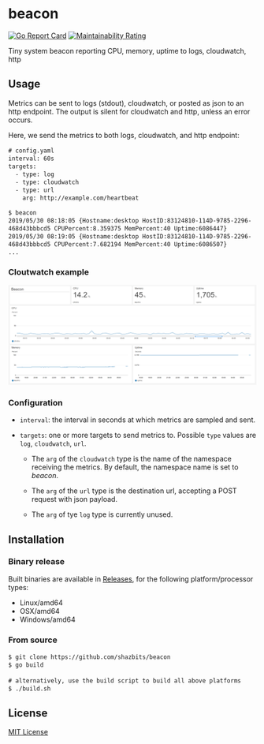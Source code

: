 # beacon
 [![Go Report Card](https://goreportcard.com/badge/github.com/shazbits/beacon)](https://goreportcard.com/report/github.com/shazbits/beacon) [![Maintainability Rating](https://sonarcloud.io/api/project_badges/measure?project=shazbits_beacon&metric=sqale_rating)](https://sonarcloud.io/dashboard?id=shazbits_beacon)

Tiny system beacon reporting CPU, memory, uptime to logs, cloudwatch, http

## Usage

Metrics can be sent to logs (stdout), cloudwatch, or posted as json to an http endpoint.
The output is silent for cloudwatch and http, unless an error occurs.

Here, we send the metrics to both logs, cloudwatch, and http endpoint:

```
# config.yaml
interval: 60s
targets:
  - type: log
  - type: cloudwatch
  - type: url
    arg: http://example.com/heartbeat
```

```
$ beacon
2019/05/30 08:18:05 {Hostname:desktop HostID:83124810-114D-9785-2296-468d43bbbcd5 CPUPercent:8.359375 MemPercent:40 Uptime:6086447}
2019/05/30 08:19:05 {Hostname:desktop HostID:83124810-114D-9785-2296-468d43bbbcd5 CPUPercent:7.682194 MemPercent:40 Uptime:6086507}
...
```

### Cloutwatch example

[![Cloudwatch Dashboard](assets/cloudwatch.png)](assets/cloudwatch.png)

### Configuration

* `interval`: the interval in seconds at which metrics are sampled and sent.

* `targets`: one or more targets to send metrics to. Possible `type` values are `log`, `cloudwatch`, `url`.

  * The `arg` of the `cloudwatch` type is the name of the namespace receiving the metrics. By default, the namespace name is set to *beacon*.

  * The `arg` of the `url` type is the destination url, accepting a POST request with json payload.

  * The `arg` of tye `log` type is currently unused.


## Installation

### Binary release

Built binaries are available in [Releases](../../releases), for the following platform/processor types:
* Linux/amd64
* OSX/amd64
* Windows/amd64

### From source

```
$ git clone https://github.com/shazbits/beacon
$ go build

# alternatively, use the build script to build all above platforms
$ ./build.sh
```

## License

[MIT License](https://github.com/shazbits/beacon/blob/master/LICENSE)
